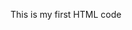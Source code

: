 <html>
  <head>
    <title> HTML code </title>
    <body>
      <p> This is my first HTML code</p>
    </body>
  </head>
</html>


